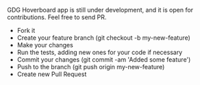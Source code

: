 GDG Hoverboard app is still under development, and it is open for contributions. Feel free to send PR.

* Fork it
* Create your feature branch (git checkout -b my-new-feature)
* Make your changes
* Run the tests, adding new ones for your code if necessary
* Commit your changes (git commit -am 'Added some feature')
* Push to the branch (git push origin my-new-feature)
* Create new Pull Request
